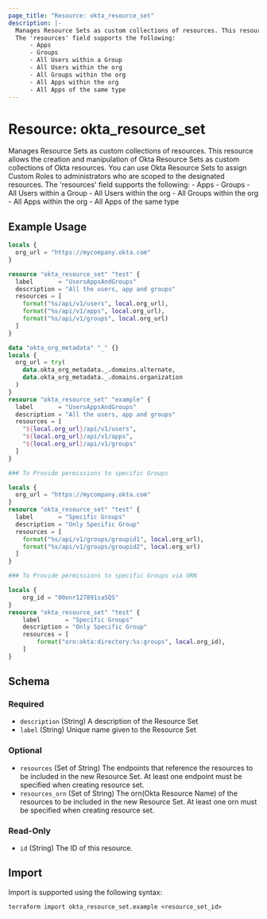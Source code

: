 ```yaml
---
page_title: "Resource: okta_resource_set"
description: |-
  Manages Resource Sets as custom collections of resources. This resource allows the creation and manipulation of Okta Resource Sets as custom collections of Okta resources. You can use Okta Resource Sets to assign Custom Roles to administrators who are scoped to the designated resources.
  The 'resources' field supports the following:
      - Apps
      - Groups
      - All Users within a Group
      - All Users within the org
      - All Groups within the org
      - All Apps within the org
      - All Apps of the same type
---
```


# Resource: okta_resource_set

Manages Resource Sets as custom collections of resources. This resource allows the creation and manipulation of Okta Resource Sets as custom collections of Okta resources. You can use Okta Resource Sets to assign Custom Roles to administrators who are scoped to the designated resources. 
The 'resources' field supports the following:
	- Apps
	- Groups
	- All Users within a Group
	- All Users within the org
	- All Groups within the org
	- All Apps within the org
	- All Apps of the same type

## Example Usage

```terraform
locals {
  org_url = "https://mycompany.okta.com"
}

resource "okta_resource_set" "test" {
  label       = "UsersAppsAndGroups"
  description = "All the users, app and groups"
  resources = [
    format("%s/api/v1/users", local.org_url),
    format("%s/api/v1/apps", local.org_url),
    format("%s/api/v1/groups", local.org_url)
  ]
}

data "okta_org_metadata" "_" {}
locals {
  org_url = try(
    data.okta_org_metadata._.domains.alternate,
    data.okta_org_metadata._.domains.organization
  )
}
resource "okta_resource_set" "example" {
  label       = "UsersAppsAndGroups"
  description = "All the users, app and groups"
  resources = [
    "${local.org_url}/api/v1/users",
    "${local.org_url}/api/v1/apps",
    "${local.org_url}/api/v1/groups"
  ]
}

### To Provide permissions to specific Groups

locals {
  org_url = "https://mycompany.okta.com"
}
resource "okta_resource_set" "test" {
  label       = "Specific Groups"
  description = "Only Specific Group"
  resources = [
    format("%s/api/v1/groups/groupid1", local.org_url),
    format("%s/api/v1/groups/groupid2", local.org_url)
  ]
}

### To Provide permissions to specific Groups via ORN

locals {
	org_id = "00onr127891saSQS"
}
resource "okta_resource_set" "test" {
	label       = "Specific Groups"
	description = "Only Specific Group"
	resources = [
		format("orn:okta:directory:%s:groups", local.org_id),
	]
}
```

<!-- schema generated by tfplugindocs -->
## Schema

### Required

- `description` (String) A description of the Resource Set
- `label` (String) Unique name given to the Resource Set

### Optional

- `resources` (Set of String) The endpoints that reference the resources to be included in the new Resource Set. At least one endpoint must be specified when creating resource set.
-  `resources_orn` (Set of String) The orn(Okta Resource Name) of the resources to be included in the new Resource Set. At least one orn must be specified when creating resource set.

### Read-Only

- `id` (String) The ID of this resource.

## Import

Import is supported using the following syntax:

```shell
terraform import okta_resource_set.example <resource_set_id>
```